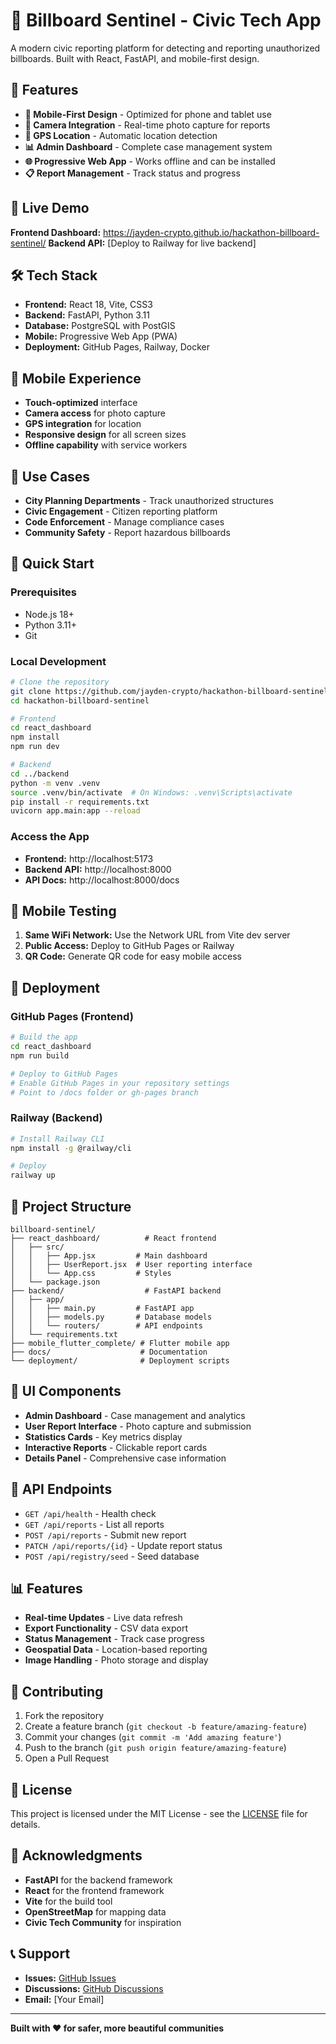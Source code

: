 # 🚨 Billboard Sentinel - Civic Tech App

A modern civic reporting platform for detecting and reporting unauthorized billboards. Built with React, FastAPI, and mobile-first design.

## 🌟 Features

- **📱 Mobile-First Design** - Optimized for phone and tablet use
- **📸 Camera Integration** - Real-time photo capture for reports
- **📍 GPS Location** - Automatic location detection
- **📊 Admin Dashboard** - Complete case management system
- **🌐 Progressive Web App** - Works offline and can be installed
- **📋 Report Management** - Track status and progress

## 🚀 Live Demo

**Frontend Dashboard:** https://jayden-crypto.github.io/hackathon-billboard-sentinel/
**Backend API:** [Deploy to Railway for live backend]

## 🛠️ Tech Stack

- **Frontend:** React 18, Vite, CSS3
- **Backend:** FastAPI, Python 3.11
- **Database:** PostgreSQL with PostGIS
- **Mobile:** Progressive Web App (PWA)
- **Deployment:** GitHub Pages, Railway, Docker

## 📱 Mobile Experience

- **Touch-optimized** interface
- **Camera access** for photo capture
- **GPS integration** for location
- **Responsive design** for all screen sizes
- **Offline capability** with service workers

## 🎯 Use Cases

- **City Planning Departments** - Track unauthorized structures
- **Civic Engagement** - Citizen reporting platform
- **Code Enforcement** - Manage compliance cases
- **Community Safety** - Report hazardous billboards

## 🚀 Quick Start

### Prerequisites
- Node.js 18+
- Python 3.11+
- Git

### Local Development
```bash
# Clone the repository
git clone https://github.com/jayden-crypto/hackathon-billboard-sentinel.git
cd hackathon-billboard-sentinel

# Frontend
cd react_dashboard
npm install
npm run dev

# Backend
cd ../backend
python -m venv .venv
source .venv/bin/activate  # On Windows: .venv\Scripts\activate
pip install -r requirements.txt
uvicorn app.main:app --reload
```

### Access the App
- **Frontend:** http://localhost:5173
- **Backend API:** http://localhost:8000
- **API Docs:** http://localhost:8000/docs

## 📱 Mobile Testing

1. **Same WiFi Network:** Use the Network URL from Vite dev server
2. **Public Access:** Deploy to GitHub Pages or Railway
3. **QR Code:** Generate QR code for easy mobile access

## 🚀 Deployment

### GitHub Pages (Frontend)
```bash
# Build the app
cd react_dashboard
npm run build

# Deploy to GitHub Pages
# Enable GitHub Pages in your repository settings
# Point to /docs folder or gh-pages branch
```

### Railway (Backend)
```bash
# Install Railway CLI
npm install -g @railway/cli

# Deploy
railway up
```

## 📁 Project Structure

```
billboard-sentinel/
├── react_dashboard/          # React frontend
│   ├── src/
│   │   ├── App.jsx         # Main dashboard
│   │   ├── UserReport.jsx  # User reporting interface
│   │   └── App.css         # Styles
│   └── package.json
├── backend/                  # FastAPI backend
│   ├── app/
│   │   ├── main.py         # FastAPI app
│   │   ├── models.py       # Database models
│   │   └── routers/        # API endpoints
│   └── requirements.txt
├── mobile_flutter_complete/ # Flutter mobile app
├── docs/                    # Documentation
└── deployment/              # Deployment scripts
```

## 🎨 UI Components

- **Admin Dashboard** - Case management and analytics
- **User Report Interface** - Photo capture and submission
- **Statistics Cards** - Key metrics display
- **Interactive Reports** - Clickable report cards
- **Details Panel** - Comprehensive case information

## 🔧 API Endpoints

- `GET /api/health` - Health check
- `GET /api/reports` - List all reports
- `POST /api/reports` - Submit new report
- `PATCH /api/reports/{id}` - Update report status
- `POST /api/registry/seed` - Seed database

## 📊 Features

- **Real-time Updates** - Live data refresh
- **Export Functionality** - CSV data export
- **Status Management** - Track case progress
- **Geospatial Data** - Location-based reporting
- **Image Handling** - Photo storage and display

## 🤝 Contributing

1. Fork the repository
2. Create a feature branch (`git checkout -b feature/amazing-feature`)
3. Commit your changes (`git commit -m 'Add amazing feature'`)
4. Push to the branch (`git push origin feature/amazing-feature`)
5. Open a Pull Request

## 📄 License

This project is licensed under the MIT License - see the [LICENSE](LICENSE) file for details.

## 🙏 Acknowledgments

- **FastAPI** for the backend framework
- **React** for the frontend framework
- **Vite** for the build tool
- **OpenStreetMap** for mapping data
- **Civic Tech Community** for inspiration

## 📞 Support

- **Issues:** [GitHub Issues](https://github.com/jayden-crypto/hackathon-billboard-sentinel/issues)
- **Discussions:** [GitHub Discussions](https://github.com/jayden-crypto/hackathon-billboard-sentinel/discussions)
- **Email:** [Your Email]

---

**Built with ❤️ for safer, more beautiful communities**
